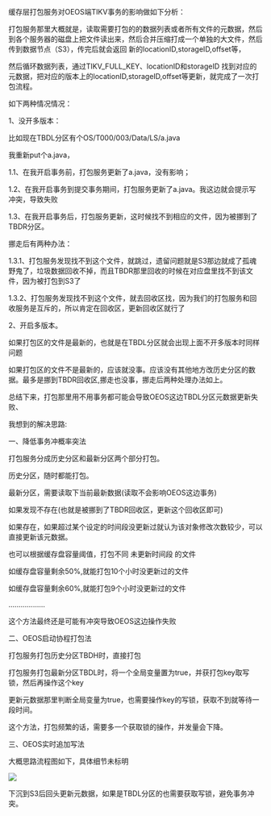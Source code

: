 缓存层打包服务对OEOS端TIKV事务的影响做如下分析：



打包服务那里大概就是，读取需要打包的的数据列表或者所有文件的元数据，然后到各个服务器的磁盘上把文件读出来，然后合并压缩打成一个单独的大文件，然后传到数据节点（S3），传完后就会返回 新的locationID,storageID,offset等，

然后循环数据列表，通过TIKV_FULL_KEY、locationID和storageID 找到对应的元数据，把对应的版本上的locationID,storageID,offset等更新，就完成了一次打包流程。



如下两种情况情况：

1、没开多版本：

比如现在TBDL分区有个OS/T000/003/Data/LS/a.java

我重新put个a.java，

1.1、在我开启事务前，打包服务更新了a.java，没有影响；

1.2、在我开启事务到提交事务期间，打包服务更新了a.java。我这边就会提示写冲突，导致失败

1.3、在我开启事务后，打包服务更新，这时候找不到相应的文件，因为被挪到了TBDR分区。

 挪走后有两种办法：

1.3.1、打包服务发现找不到这个文件，就跳过，遗留问题就是S3那边就成了孤魂野鬼了，垃圾数据回收不掉，而且TBDR那里回收的时候在对应盘里找不到该文件，因为被打包到S3了

1.3.2、打包服务发现找不到这个文件，就去回收区找，因为我们的打包服务和回收服务是互斥的，所以肯定在回收区，更新回收区就行了



2、开启多版本。

如果打包区的文件是最新的，也就是在TBDL分区就会出现上面不开多版本时同样问题

如果打包区的文件不是最新的，应该就没事。应该没有其他地方改历史分区的数据。最多是挪到TBDR回收区,挪走也没事，挪走后两种处理办法如上。





总结下来，打包那里用不用事务都可能会导致OEOS这边TBDL分区元数据更新失败、



我想到的解决思路:

一、降低事务冲概率突法

打包服务分成历史分区和最新分区两个部分打包。

历史分区，随时都能打包。

最新分区，需要读取下当前最新数据(读取不会影响OEOS这边事务)

如果发现不存在(也就是被挪到了TBDR回收区，更新这个回收区即可)

如果存在，如果超过某个设定的时间段没更新过就认为该对象修改次数较少，可以直接更新该元数据。

也可以根据缓存盘容量阈值，打包不同 未更新时间段 的文件

如缓存盘容量剩余50%,就能打包10个小时没更新过的文件

如缓存盘容量剩余60%,就能打包9个小时没更新过的文件

..................

这个方法最终还是可能有冲突导致OEOS这边操作失败



二、OEOS启动协程打包法

打包服务打包历史分区TBDH时，直接打包

打包服务打包最新分区TBDL时，将一个全局变量置为true，并获打包key取写锁，然后再操作这个key

更新元数据那里判断全局变量为true，也需要操作key的写锁，获取不到就等待一段时间。

这个方法，打包频繁的话，需要多一个获取锁的操作，并发量会下降。



三、OEOS实时追加写法

大概思路流程图如下，具体细节未标明

![](https://gitee.com/hxc8/images6/raw/master/img/202407190006829.jpg)



下沉到S3后回头更新元数据，如果是TBDL分区的也需要获取写锁，避免事务冲突。